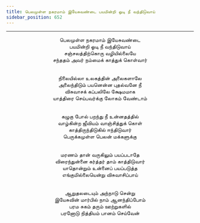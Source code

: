 ```yaml
---
title: பெலமுள்ள நகரமாம் இயேசுவண்டை பயமின்றி ஓடி நீ வந்திடுவாய்
sidebar_position: 652
---
```


---
<center>
பெலமுள்ள நகரமாம் இயேசுவண்டை<br/>
பயமின்றி ஓடி நீ வந்திடுவாய்<br/>
சஞ்சலத்திற்கொரு வழியில்லையே<br/>
சந்ததம் அவர் நம்மைக் காத்துக் கொள்வார்<br/><br/>

நிலையில்லா உலகத்தின் அலைகளாலே<br/>
அலைந்திடும் பயனென்ன புதல்வனே நீ<br/>
விசுவாசக் கப்பலிலே க்ஷேமமாக<br/>
யாத்திரை செய்பவர்க்கு லோகம் வேண்டாம்<br/><br/>

கழுகு போல் பறந்து நீ உன்னதத்தில்<br/>
வாழ்கின்ற ஜீவியம் வாஞ்சித்துக் கொள்<br/>
காத்திருந்திடுகில் ஈந்திடுவார்<br/>
பெருக்கமுள்ள பெலன் மக்களுக்கு<br/><br/>

மரணம் தான் வருகிலும் பயப்படாதே<br/>
விரைந்துன்னை கர்த்தர் தாம் காத்திடுவார்<br/>
யாதொன்றும் உன்னைப் பயப்படுத்த<br/>
எங்குமில்லையென்று விசுவாசிப்பாய்<br/><br/>

ஆறுதலடையும் அந்நாடு சென்று<br/>
இயேசுவின் மார்பில் நாம் ஆனந்திப்போம்<br/>
பரம சுகம் தரும் ஊற்றுகளில்<br/>
பரனோடு நித்தியம் பானம் செய்வேன்
</center>